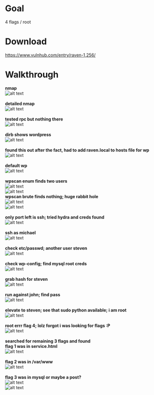 # Goal
4 flags / root

# Download
https://www.vulnhub.com/entry/raven-1,256/

# Walkthrough
**nmap**
<br>![alt text](https://github.com/bzyo/vulnhub/blob/master/2018/Raven_1/imgs/nmap.png)
<br><br>
**detailed nmap**
<br>![alt text](https://github.com/bzyo/vulnhub/blob/master/2018/Raven_1/imgs/nmap-detail.png)
<br><br>
**tested rpc but nothing there**
<br>![alt text](https://github.com/bzyo/vulnhub/blob/master/2018/Raven_1/imgs/showmount.png)
<br><br>
**dirb shows wordpress**
<br>![alt text](https://github.com/bzyo/vulnhub/blob/master/2018/Raven_1/imgs/dirb.png)
<br><br>
**found this out after the fact, had to add raven.local to hosts file for wp**
<br>![alt text](https://github.com/bzyo/vulnhub/blob/master/2018/Raven_1/imgs/hostsfile.png)
<br><br>
**default wp**
<br>![alt text](https://github.com/bzyo/vulnhub/blob/master/2018/Raven_1/imgs/defaultwp.png)
<br><br>
**wpscan enum finds two users**
<br>![alt text](https://github.com/bzyo/vulnhub/blob/master/2018/Raven_1/imgs/wpenum1.png)
<br>![alt text](https://github.com/bzyo/vulnhub/blob/master/2018/Raven_1/imgs/wpenum2.png)
<br>
**wpscan brute finds nothing; huge rabbit hole**
<br>![alt text](https://github.com/bzyo/vulnhub/blob/master/2018/Raven_1/imgs/wpbrute1.png)
<br>![alt text](https://github.com/bzyo/vulnhub/blob/master/2018/Raven_1/imgs/wpbrute2.png)
<br><br>
**only port left is ssh; tried hydra and creds found**
<br>![alt text](https://github.com/bzyo/vulnhub/blob/master/2018/Raven_1/imgs/hydra.png)
<br><br>
**ssh as michael**
<br>![alt text](https://github.com/bzyo/vulnhub/blob/master/2018/Raven_1/imgs/sshmichael.png)
<br><br>
**check etc/passwd; another user steven**
<br>![alt text](https://github.com/bzyo/vulnhub/blob/master/2018/Raven_1/imgs/etcpasswd.png)
<br><br>
**check wp-config; find mysql root creds**
<br>![alt text](https://github.com/bzyo/vulnhub/blob/master/2018/Raven_1/imgs/wpconfig.png)
<br><br>
**grab hash for steven**
<br>![alt text](https://github.com/bzyo/vulnhub/blob/master/2018/Raven_1/imgs/mysql.png)
<br><br>
**run against john; find pass**
<br>![alt text](https://github.com/bzyo/vulnhub/blob/master/2018/Raven_1/imgs/john_steven.png)
<br><br>
**elevate to steven; see that sudo python available; i am root**
<br>![alt text](https://github.com/bzyo/vulnhub/blob/master/2018/Raven_1/imgs/sudopython.png)
<br><br>
**root errr flag 4; lolz forgot i was looking for flags :P**
<br>![alt text](https://github.com/bzyo/vulnhub/blob/master/2018/Raven_1/imgs/flag4.png)
<br><br>
**searched for remaining 3 flags and found**
<br>**flag 1 was in service.html**
<br>![alt text](https://github.com/bzyo/vulnhub/blob/master/2018/Raven_1/imgs/flag1.png)
<br><br>**flag 2 was in /var/www**
<br>![alt text](https://github.com/bzyo/vulnhub/blob/master/2018/Raven_1/imgs/flag2.png)
<br><br>**flag 3 was in mysql or maybe a post?**
<br>![alt text](https://github.com/bzyo/vulnhub/blob/master/2018/Raven_1/imgs/flag3_1.png)
<br>![alt text](https://github.com/bzyo/vulnhub/blob/master/2018/Raven_1/imgs/flag3_2.png)
